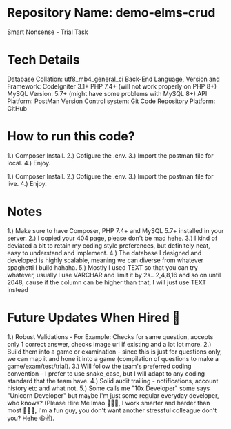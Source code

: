 # Repository Name: demo-elms-crud
Smart Nonsense - Trial Task

# Tech Details
Database Collation: utf8_mb4_general_ci
Back-End Language, Version and Framework: CodeIgniter 3.1+ PHP 7.4+ (will not work properly on PHP 8+)
MySQL Version: 5.7+ (might have some problems with MySQL 8+)
API Platform: PostMan
Version Control system: Git
Code Repository Platform: GitHub

# How to run this code?
<!-- Local -->
1.) Composer Install.
2.) Cofigure the .env.
3.) Import the postman file for local.
4.) Enjoy.

<!-- Live -->
1.) Composer Install.
2.) Cofigure the .env.
3.) Import the postman file for live.
4.) Enjoy.

# Notes
1.) Make sure to have Composer, PHP 7.4+ and MySQL 5.7+ installed in your server.
2.) I copied your 404 page, please don't be mad hehe.
3.) I kind of deviated a bit to retain my coding style preferences, but definitely neat, easy to understand and implement.
4.) The database I designed and developed is highly scalable, meaning we can diverse from whatever spaghetti I build hahaha.
5.) Mostly I used TEXT so that you can try whatever, usually I use VARCHAR and limit it by 2s.. 2,4,8,16 and so on until 2048, cause if the column can be higher than that, I will just use TEXT instead

# Future Updates When Hired 👀
1.) Robust Validations - For Example: Checks for same question, accepts only 1 correct answer, checks image url if existing and a lot lot more.
2.) Build them into a game or examination - since this is just for questions only, we can map it and hone it into a game (compilation of questions to make a game/exam/test/trial).
3.) Will follow the team's preferred coding convention - I prefer to use snake_case, but I will adapt to any coding standard that the team have.
4.) Solid audit trailing - notifications, account history etc and what not.
5.) Some calls me "10x Developer" some says "Unicorn Developer" but maybe I'm just some regular everyday developer, who knows? (Please Hire Me lmao 🙏🙏🙏, I work smarter and harder than most 🙇🙇🙇, I'm a fun guy, you don't want another stressful colleague don't you? Hehe 😆✌️).
